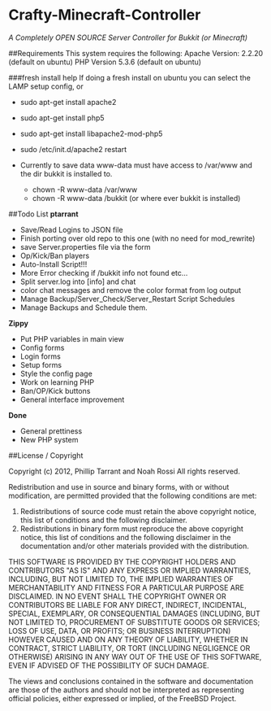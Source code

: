 Crafty-Minecraft-Controller
===========================
*A Completely OPEN SOURCE Server Controller for Bukkit (or Minecraft)*



##Requirements
This system requires the following:
Apache Version: 2.2.20 (default on ubuntu)
PHP Version 5.3.6 (default on ubuntu)


###fresh install help
If doing a fresh install on ubuntu you can select the LAMP setup config, or

* sudo apt-get install apache2

* sudo apt-get install php5

* sudo apt-get install libapache2-mod-php5

* sudo /etc/init.d/apache2 restart

* Currently to save data www-data must have access to /var/www and the dir bukkit is installed to.
    * chown -R www-data /var/www
    * chown -R www-data /bukkit (or where ever bukkit is installed)

##Todo List
 **ptarrant**
 * Save/Read Logins to JSON file
 * Finish porting over old repo to this one (with no need for mod_rewrite)
 * save Server.properties file via the form
 * Op/Kick/Ban players
 * Auto-Install Script!!!
 * More Error checking if /bukkit info not found etc...
 * Split server.log into [info] and chat
 * color chat messages and remove the color format from log output
 * Manage Backup/Server_Check/Server_Restart Script Schedules
 * Manage Backups and Schedule them.

**Zippy**
 * Put PHP variables in main view
 * Config forms
 * Login forms
 * Setup forms
 * Style the config page
 * Work on learning PHP
 * Ban/OP/Kick buttons
 * General interface improvement

**Done**
 * General prettiness
 * New PHP system


##License / Copyright

Copyright (c) 2012, Phillip Tarrant and Noah Rossi
All rights reserved.

Redistribution and use in source and binary forms, with or without
modification, are permitted provided that the following conditions are met: 

1. Redistributions of source code must retain the above copyright notice, this
   list of conditions and the following disclaimer. 
2. Redistributions in binary form must reproduce the above copyright notice,
   this list of conditions and the following disclaimer in the documentation
   and/or other materials provided with the distribution. 

THIS SOFTWARE IS PROVIDED BY THE COPYRIGHT HOLDERS AND CONTRIBUTORS "AS IS" AND
ANY EXPRESS OR IMPLIED WARRANTIES, INCLUDING, BUT NOT LIMITED TO, THE IMPLIED
WARRANTIES OF MERCHANTABILITY AND FITNESS FOR A PARTICULAR PURPOSE ARE
DISCLAIMED. IN NO EVENT SHALL THE COPYRIGHT OWNER OR CONTRIBUTORS BE LIABLE FOR
ANY DIRECT, INDIRECT, INCIDENTAL, SPECIAL, EXEMPLARY, OR CONSEQUENTIAL DAMAGES
(INCLUDING, BUT NOT LIMITED TO, PROCUREMENT OF SUBSTITUTE GOODS OR SERVICES;
LOSS OF USE, DATA, OR PROFITS; OR BUSINESS INTERRUPTION) HOWEVER CAUSED AND
ON ANY THEORY OF LIABILITY, WHETHER IN CONTRACT, STRICT LIABILITY, OR TORT
(INCLUDING NEGLIGENCE OR OTHERWISE) ARISING IN ANY WAY OUT OF THE USE OF THIS
SOFTWARE, EVEN IF ADVISED OF THE POSSIBILITY OF SUCH DAMAGE.

The views and conclusions contained in the software and documentation are those
of the authors and should not be interpreted as representing official policies, 
either expressed or implied, of the FreeBSD Project.
 
